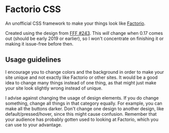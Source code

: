 # Factorio CSS

An unofficial CSS framework to make your things look like [Factorio](https://factorio.com).

Created using the design from [FFF #243](https://www.factorio.com/blog/post/fff-243). This *will* change when 0.17 comes out (should be early 2019 or earlier), so I won't concentrate on finishing it or making it issue-free before then.

## Usage guidelines

I encourage you to change colors and the background in order to make your site unique and not exactly like Factorio or other sites. It would be a good idea to change many things instead of one thing, as that might just make your site look slightly wrong instead of unique.

I advise against changing the usage of design elements. If you do change something, change all things in that category equally. For example, you can make all the buttons darker. Don't change one design to another design, like default/pressed/hover, since this might cause confusion. Remember that your audience has probably gotten used to looking at Factorio, which you can use to your advantage.